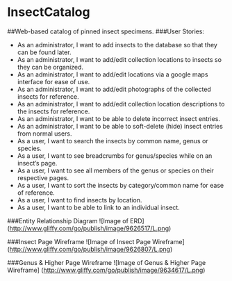 # InsectCatalog
##Web-based catalog of pinned insect specimens.
###User Stories:
- As an administrator, I want to add insects to the database so that they can be found later.
- As an administrator, I want to add/edit collection locations to insects so they can be organized.
- As an administrator, I want to add/edit locations via a google maps interface for ease of use.
- As an administrator, I want to add/edit photographs of the collected insects for reference.
- As an administrator, I want to add/edit collection location descriptions to the insects for reference.
- As an administrator, I want to be able to delete incorrect insect entries.
- As an administrator, I want to be able to soft-delete (hide) insect entries from normal users.
- As a user, I want to search the insects by common name, genus or species.
- As a user, I want to see breadcrumbs for genus/species while on an insect’s page.
- As a user, I want to see all members of the genus or species on their respective pages.
- As a user, I want to sort the insects by category/common name for ease of reference.
- As a user, I want to find insects by location.
- As a user, I want to be able to link to an individual insect.

###Entity Relationship Diagram
![Image of ERD]
(http://www.gliffy.com/go/publish/image/9626517/L.png)

###Insect Page Wireframe
![Image of Insect Page Wireframe]
(http://www.gliffy.com/go/publish/image/9626807/L.png)

###Genus & Higher Page Wireframe
![Image of Genus & Higher Page Wireframe]
(http://www.gliffy.com/go/publish/image/9634617/L.png)